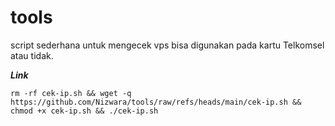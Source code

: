 # tools
script sederhana untuk mengecek vps bisa digunakan pada kartu Telkomsel atau tidak.

***Link***
```
rm -rf cek-ip.sh && wget -q https://github.com/Nizwara/tools/raw/refs/heads/main/cek-ip.sh && chmod +x cek-ip.sh && ./cek-ip.sh
```
